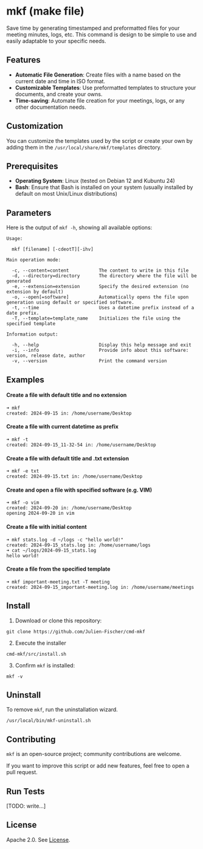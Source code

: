 # mkf (make file)

Save time by generating timestamped and preformatted files for your meeting minutes, logs, etc.
This command is design to be simple to use and easily adaptable to your specific needs.

## Features

- **Automatic File Generation**: Create files with a name based on the current date and time in ISO format.
- **Customizable Templates**: Use preformatted templates to structure your documents, and create your owns.
- **Time-saving**: Automate file creation for your meetings, logs, or any other documentation needs.

## Customization

You can customize the templates used by the script or create your own by adding them in the `/usr/local/share/mkf/templates` directory.


## Prerequisites

- **Operating System**: Linux (tested on Debian 12 and Kubuntu 24)
- **Bash**: Ensure that Bash is installed on your system (usually installed by default on most Unix/Linux distributions)

## Parameters

Here is the output of `mkf -h`, showing all available options:

```
Usage:

  mkf [filename] [-cdeotT][-ihv]

Main operation mode:

  -c, --content=content           The content to write in this file
  -d, --directory=directory       The directory where the file will be generated
  -e, --extension=extension       Specify the desired extension (no extension by default)
  -o, --open[=software]           Automatically opens the file upon generation using default or specified software.
  -t, --time                      Uses a datetime prefix instead of a date prefix.
  -T, --template=template_name    Initializes the file using the specified template
  
Information output:
  
  -h, --help                      Display this help message and exit
  -i, --info                      Provide info about this software: version, release date, author
  -v, --version                   Print the command version
```


## Examples

#### Create a file with default title and no extension
```
➜ mkf
created: 2024-09-15 in: /home/username/Desktop
```

#### Create a file with current datetime as prefix
```
➜ mkf -t
created: 2024-09-15_11-32-54 in: /home/username/Desktop
```

#### Create a file with default title and .txt extension
```
➜ mkf -e txt
created: 2024-09-15.txt in: /home/username/Desktop
```

#### Create and open a file with specified software (e.g. VIM)
```
➜ mkf -o vim
created: 2024-09-20 in: /home/username/Desktop
opening 2024-09-20 in vim
```

#### Create a file with initial content
```
➜ mkf stats.log -d ~/logs -c "hello world!"
created: 2024-09-15_stats.log in: /home/username/logs
➜ cat ~/logs/2024-09-15_stats.log 
hello world!
```

#### Create a file from the specified template
```
➜ mkf important-meeting.txt -T meeting
created: 2024-09-15_important-meeting.log in: /home/username/meetings
```

## Install

1. Download or clone this repository:
```
git clone https://github.com/Julien-Fischer/cmd-mkf
```

2. Execute the installer
```
cmd-mkf/src/install.sh
```

3. Confirm `mkf` is installed:
```
mkf -v
```

## Uninstall

To remove `mkf`, run the uninstallation wizard.
```
/usr/local/bin/mkf-uninstall.sh
```

## Contributing

`mkf` is an open-source project; community contributions are welcome.

If you want to improve this script or add new features, feel free to open a pull request.

## Run Tests

[TODO: write...]

## License

Apache 2.0. See [License](https://github.com/Julien-Fischer/cmd-mkf/blob/master/LICENSE).
